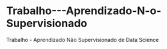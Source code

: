 # Trabalho---Aprendizado-N-o-Supervisionado
Trabalho - Aprendizado Não Supervisionado de Data Science
